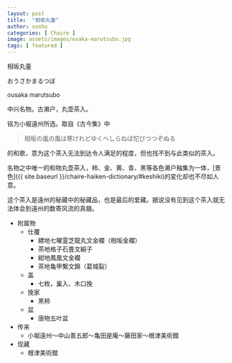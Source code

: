 ```yaml
---
layout: post
title:  "相坂丸壷"
author: soshu
categories: [ Chaire ]
image: assets/images/osaka-marutsubo.jpg
tags: [ featured ]
---
```


相坂丸壷

おうさかまるつぼ

ousaka marutsubo

中兴名物。古濑户，丸壶茶入。

铭为小堀遠州所选。取自《古今集》中

> 相坂の嵐の風は寒けれどゆくへしらねば佗びつつぞぬる

的和歌，意为这个茶入无法到达令人满足的程度，但也找不到与此类似的茶入。

名物之中唯一的和物丸壶茶入，柿、金、黄、青、黑等各色濑户釉集为一体，[景色]({{ site.baseurl }}/chaire-haiken-dictionary/#keshiki)的変化却也不尽如人意。

这个茶入是遠州的秘藏中的秘藏品，也是最后的爱藏。据说没有见到这个茶入就无法体会到遠州的数寄风流的真髓。

+ 附属物
    + 仕覆
        + 縹地七曜霊芝龍丸文金襴（相坂金襴）
        + 茶地格子石畳文緞子
        + 紺地鳳凰文金襴
        + 茶地亀甲繋文錦（葛城裂）
    + 盖
        + 七枚，巢入、木口挽
    + 挽家
        + 黑柿
    + 盆
        + 唐物五叶盆
+ 传来
    + 小堀遠州～中山善五郎～亀田是庵～藤田家～根津美術館
+ 现藏
    + 根津美術館
